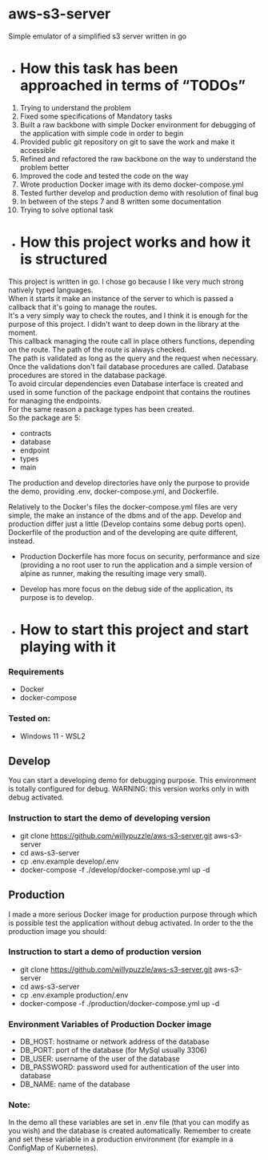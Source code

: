 # aws-s3-server

Simple emulator of a simplified s3 server written in go

- # How this task has been approached in terms of “TODOs”

1) Trying to understand the problem
2) Fixed some specifications of Mandatory tasks
3) Built a raw backbone with simple Docker environment for debugging of the application with simple code in order to begin
4) Provided public git repository on git to save the work and make it accessible
5) Refined and refactored the raw backbone on the way to understand the problem better
6) Improved the code and tested the code on the way
7) Wrote production Docker image with its demo docker-compose.yml
8) Tested further develop and production demo with resolution of final bug
9) In between of the steps 7 and 8 written some documentation
10) Trying to solve optional task

- # How this project works and how it is structured

This project is written in go. I chose go because I like very much strong natively typed languages.  
When it starts it make an instance of the server to which is passed a callback that it's going to manage the routes.  
It's a very simply way to check the routes, and I think it is enough for the purpose of this project. I didn't want to deep down in the library at the moment.  
This callback managing the route call in place others functions, depending on the route. The path of the route is always checked.  
The path is validated as long as the query and the request when necessary.  
Once the validations don't fail database procedures are called. Database procedures are stored in the database package.  
To avoid circular dependencies even Database interface is created and used in some function of the package endpoint that contains the routines for managing the endpoints.  
For the same reason a package types has been created.  
So the package are 5:  
 - contracts
 - database
 - endpoint
 - types
 - main

The production and develop directories have only the purpose to provide the demo, providing .env, docker-compose.yml, and Dockerfile.

Relatively to the Docker's files the docker-compose.yml files are very simple, the make an instance of the dbms and of the app. Develop and production differ just a little (Develop contains some debug ports open).  
Dockerfile of the production and of the developing are quite different, instead.  

- Production Dockerfile has more focus on security, performance and size (providing a no root user to run the application and a simple version of alpine as runner, making the resulting image very small).
- Develop has more focus on the debug side of the application, its purpose is to develop.

- # How to start this project and start playing with it

### Requirements
- Docker
- docker-compose

### Tested on:
- Windows 11 - WSL2

## Develop

You can start a developing demo for debugging purpose. This environment is totally configured for debug.
WARNING: this version works only in with debug activated.

### Instruction to start the demo of developing version
- git clone https://github.com/willypuzzle/aws-s3-server.git aws-s3-server
- cd aws-s3-server
- cp .env.example develop/.env
- docker-compose  -f ./develop/docker-compose.yml up -d

## Production

I made a more serious Docker image for production purpose through which is possible test the application without debug activated.
In order to the the production image you should:

### Instruction to start a demo of production version
- git clone https://github.com/willypuzzle/aws-s3-server.git aws-s3-server
- cd aws-s3-server
- cp .env.example production/.env
- docker-compose  -f ./production/docker-compose.yml up -d

### Environment Variables of Production Docker image
- DB_HOST: hostname or network address of the database 
- DB_PORT: port of the database (for MySql usually 3306)
- DB_USER: username of the user of the database
- DB_PASSWORD: password used for authentication of the user into database
- DB_NAME: name of the database

### Note:
In the demo all these variables are set in .env file (that you can modify as you wish) and the database is created automatically.
Remember to create and set these variable in a production environment (for example in a ConfigMap of Kubernetes).